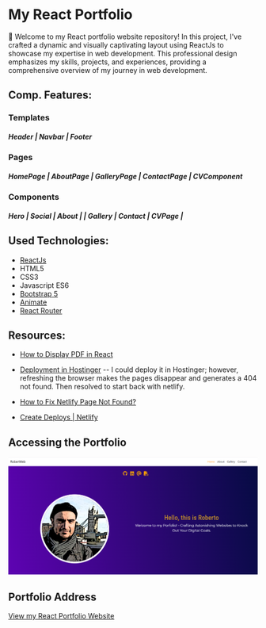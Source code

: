 # My React Portfolio

🚀 Welcome to my React portfolio website repository! In this project, I've crafted a dynamic and visually captivating layout using ReactJs to showcase my expertise in web development. This professional design emphasizes my skills, projects, and experiences, providing a comprehensive overview of my journey in web development.

## Comp. Features:

### Templates

##### Header | Navbar | Footer

### Pages

##### HomePage | AboutPage | GalleryPage | ContactPage | CVComponent

### Components

##### Hero | Social | About | | Gallery | Contact | CVPage |

## Used Technologies:

- [ReactJs](https://react.dev/)
- HTML5
- CSS3
- Javascript ES6
- [Bootstrap 5](https://getbootstrap.com/)
- [Animate](https://animate.style/)
- [React Router](https://reactrouter.com/en/main)

## Resources:

- [How to Display PDF in React](https://betterprogramming.pub/how-to-display-pdfs-but-prevent-them-from-downloading-in-react-2e77292ca9a5)

- [Deployment in Hostinger](https://www.youtube.com/watch?v=iCAG7saT358)
-- I could deploy it in Hostinger; however, refreshing the browser makes the pages disappear and generates a 404 not found. Then resolved to start back with netlify.
- [How to Fix Netlify Page Not Found?](https://www.youtube.com/watch?v=Ff6LBcYSlRk&ab_channel=RajeshBhattarai)
- [Create Deploys | Netlify](https://docs.netlify.com/site-deploys/create-deploys/#deploy-with-git)

## Accessing the Portfolio

![Portfolio Screenshot](src/assets/img/portfolio-image.PNG)

## Portfolio Address

[View my React Portfolio Website](https://rob-react-portfolio.netlify.app/)
